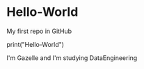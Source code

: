 # Hello-World
My first repo in GitHub

print("Hello-World")

I'm Gazelle and I'm studying DataEngineering
